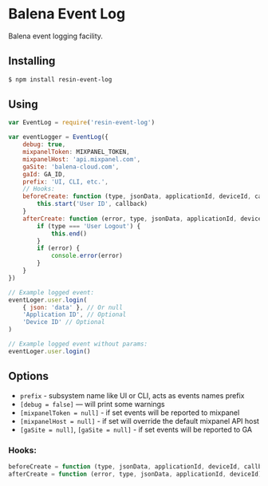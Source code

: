 # Balena Event Log

Balena event logging facility.

## Installing

```sh
$ npm install resin-event-log
```

## Using

```javascript
var EventLog = require('resin-event-log')

var eventLogger = EventLog({
	debug: true,
	mixpanelToken: MIXPANEL_TOKEN,
	mixpanelHost: 'api.mixpanel.com',
	gaSite: 'balena-cloud.com',
	gaId: GA_ID,
	prefix: 'UI, CLI, etc.',
	// Hooks:
	beforeCreate: function (type, jsonData, applicationId, deviceId, callback) {
		this.start('User ID', callback)
	}
	afterCreate: function (error, type, jsonData, applicationId, deviceId) {
		if (type === 'User Logout') {
			this.end()
		}
		if (error) {
			console.error(error)
		}
	}
})

// Example logged event:
eventLoger.user.login(
	{ json: 'data' }, // Or null
	'Application ID', // Optional
	'Device ID' // Optional
)

// Example logged event without params:
eventLoger.user.login()
```

## Options

* `prefix` - subsystem name like UI or CLI, acts as events names prefix
* `[debug = false]` — will print some warnings
* `[mixpanelToken = null]` - if set events will be reported to mixpanel
* `[mixpanelHost = null]` - if set will override the default mixpanel API host
* `[gaSite = null]`, `[gaSite = null]` - if set events will be reported to GA

### Hooks:

```javascript
beforeCreate = function (type, jsonData, applicationId, deviceId, callback) { return callback() } 
afterCreate = function (error, type, jsonData, applicationId, deviceId) {}
```

